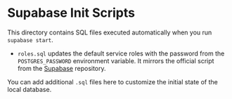 # Supabase Init Scripts

This directory contains SQL files executed automatically when you run `supabase start`.

- `roles.sql` updates the default service roles with the password from the `POSTGRES_PASSWORD` environment variable. It mirrors the official script from the [Supabase](https://github.com/supabase/supabase) repository.

You can add additional `.sql` files here to customize the initial state of the local database.
